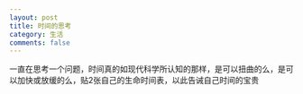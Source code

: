 ```yaml
---
layout: post
title: 时间的思考
category: 生活
comments: false
---
```


一直在思考一个问题，时间真的如现代科学所认知的那样，是可以扭曲的么，是可以加快或放缓的么，贴2张自己的生命时间表，以此告诫自己时间的宝贵



